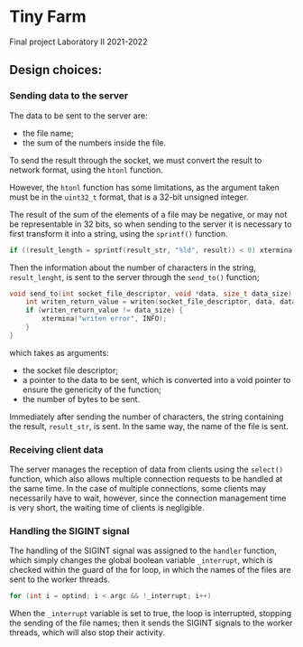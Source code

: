 # Tiny Farm
Final project Laboratory II 2021-2022

## Design choices:

### Sending data to the server

The data to be sent to the server are:
- the file name;
- the sum of the numbers inside the file.

To send the result through the socket, we must convert the result to network format, using the <code>htonl</code> function.

However, the <code>htonl</code> function has some limitations, as the argument taken must be in the <code>uint32_t</code> format, that is a 32-bit unsigned integer.

The result of the sum of the elements of a file may be negative, or may not be representable in 32 bits, so when sending to the server it is necessary to first transform it into a string, using the <code>sprintf()</code> function.

```C
if ((result_length = sprintf(result_str, "%ld", result)) < 0) xtermina("sprintf error", INFO);
```

Then the information about the number of characters in the string, <code>result_lenght</code>, is sent to the server through the <code>send_to()</code> function;
```C
void send_to(int socket_file_descriptor, void *data, size_t data_size) {
	int writen_return_value = writen(socket_file_descriptor, data, data_size);
	if (writen_return_value != data_size) {
		xtermina("writen error", INFO);
	}
}
```
which takes as arguments:
- the socket file descriptor;
- a pointer to the data to be sent, which is converted into a void pointer to ensure the genericity of the function;
- the number of bytes to be sent.

Immediately after sending the number of characters, the string containing the result, <code>result_str</code>, is sent.
In the same way, the name of the file is sent.

### Receiving client data

The server manages the reception of data from clients using the <code>select()</code> function, which also allows multiple connection requests to be handled at the same time.
In the case of multiple connections, some clients may necessarily have to wait, however, since the connection management time is very short, the waiting time of clients is negligible.

### Handling the SIGINT signal

The handling of the SIGINT signal was assigned to the <code>handler</code> function, which simply changes the global boolean variable <code>_interrupt</code>, which is checked within the guard of the for loop, in which the names of the files are sent to the worker threads.


```C
for (int i = optind; i < argc && !_interrupt; i++)
```

When the <code>_interrupt</code> variable is set to true, the loop is interrupted, stopping the sending of the file names; then it sends the SIGINT signals to the worker threads, which will also stop their activity.
